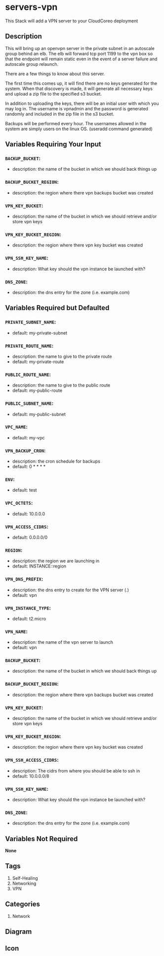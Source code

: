 servers-vpn
======================================================================
This Stack will add a VPN server to your CloudCoreo deployment

## Description

This will bring up an openvpn server in the private subnet in an autoscale group behind an elb. The elb will forward tcp port 1199 to the vpn box so that the endpoint will remain static even in the event of a server failure and autoscale group relaunch.

There are a few things to know about this server.

The first time this comes up, it will find there are no keys generated for the system. When that discovery is made, it will generate all necessary keys and upload a zip file to the specified s3 bucket.

In addition to uploading the keys, there will be an initial user with which you may log in. The username is vpnadmin and the password is generated randomly and included in the zip file in the s3 bucket.

Backups will be performed every hour. The usernames allowed in the system are simply users on the linux OS. (useradd command generated)

## Variables Requiring Your Input

### `BACKUP_BUCKET`:
  * description: the name of the bucket in which we should back things up

### `BACKUP_BUCKET_REGION`:
  * description: the region where there vpn backups bucket was created

### `VPN_KEY_BUCKET`:
  * description: the name of the bucket in which we should retrieve and/or store vpn keys

### `VPN_KEY_BUCKET_REGION`:
  * description: the region where there vpn key bucket was created

### `VPN_SSH_KEY_NAME`:
  * description: What key should the vpn instance be launched with?

### `DNS_ZONE`:
  * description: the dns entry for the zone (i.e. example.com)

## Variables Required but Defaulted

### `PRIVATE_SUBNET_NAME`:
  * default: my-private-subnet

### `PRIVATE_ROUTE_NAME`:
  * description: the name to give to the private route
  * default: my-private-route

### `PUBLIC_ROUTE_NAME`:
  * description: the name to give to the public route
  * default: my-public-route

### `PUBLIC_SUBNET_NAME`:
  * default: my-public-subnet

### `VPC_NAME`:
  * default: my-vpc

### `VPN_BACKUP_CRON`:
  * description: the cron schedule for backups
  * default: 0 * * * *

### `ENV`:
  * default: test

### `VPC_OCTETS`:
  * default: 10.0.0.0

### `VPN_ACCESS_CIDRS`:
  * default: 0.0.0.0/0

### `REGION`:
  * description: the region we are launching in
  * default: INSTANCE::region

### `VPN_DNS_PREFIX`:
  * description: the dns entry to create for the VPN server (<prefix>.<zone>)
  * default: vpn

### `VPN_INSTANCE_TYPE`:
  * default: t2.micro

### `VPN_NAME`:
  * description: the name of the vpn server to launch
  * default: vpn

### `BACKUP_BUCKET`:
  * description: the name of the bucket in which we should back things up

### `BACKUP_BUCKET_REGION`:
  * description: the region where there vpn backups bucket was created

### `VPN_KEY_BUCKET`:
  * description: the name of the bucket in which we should retrieve and/or store vpn keys

### `VPN_KEY_BUCKET_REGION`:
  * description: the region where there vpn key bucket was created

### `VPN_SSH_ACCESS_CIDRS`:
  * description: The cidrs from where you should be able to ssh in
  * default: 10.0.0.0/8

### `VPN_SSH_KEY_NAME`:
  * description: What key should the vpn instance be launched with?

### `DNS_ZONE`:
  * description: the dns entry for the zone (i.e. example.com)

## Variables Not Required

**None**

## Tags

1. Self-Healing
1. Networking
1. VPN

## Categories

1. Network

## Diagram

## Icon


